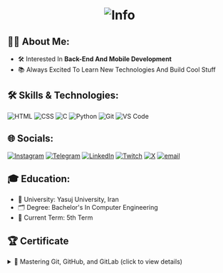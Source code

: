 <h1 align="center">
  <img src="https://readme-typing-svg.demolab.com/?font=Source+Code+Pro&weight=600&size=28&duration=3500&pause=1500&color=9D4EDD&width=600&lines=%F0%9F%91%8B+Hi%2C+I%27m+Mobin;Always+Curious+About+New+Tech+%F0%9F%94%8E" alt="Info">
</h1>

## 👨‍💻 About Me:
- 🛠️ Interested In **Back-End And Mobile Development**
- 📚 Always Excited To Learn New Technologies And Build Cool Stuff


## 🛠️ Skills & Technologies:

![HTML](https://img.shields.io/badge/-HTML5-E34F26?logo=html5&logoColor=white&style=for-the-badge)
![CSS](https://img.shields.io/badge/-CSS3-1572B6?logo=css3&logoColor=white&style=for-the-badge)
![C](https://img.shields.io/badge/c-%2300599C.svg?style=for-the-badge&logo=c&logoColor=white)
![Python](https://img.shields.io/badge/python-3670A0?style=for-the-badge&logo=python&logoColor=ffdd54)
![Git](https://img.shields.io/badge/-Git-F05032?logo=git&logoColor=white&style=for-the-badge)
![VS Code](https://img.shields.io/badge/-VSCode-007ACC?logo=visual-studio-code&logoColor=white&style=for-the-badge)


## 🌐 Socials:

[![Instagram](https://img.shields.io/badge/Instagram-%23E4405F.svg?logo=Instagram&logoColor=white)](https://instagram.com/Mobyiin)
[![Telegram](https://img.shields.io/badge/Telegram-%239146FF.svg?logo=Telegram&logoColor=white)](http://t.me/MobyiinDev)
[![LinkedIn](https://img.shields.io/badge/LinkedIn-%230077B5.svg?logo=linkedin&logoColor=white)](https://linkedin.com/in/Mobyiin)
[![Twitch](https://img.shields.io/badge/Twitch-%239146FF.svg?logo=Twitch&logoColor=white)](https://twitch.tv/Mobyiin)
[![X](https://img.shields.io/badge/X-black.svg?logo=X&logoColor=white)](https://x.com/Mobyiin)
[![email](https://img.shields.io/badge/Email-D14836?logo=gmail&logoColor=white)](mailto:mobinyaghooti5@gmail.com) 


## 🎓 Education:

- 🏫 University: Yasuj University, Iran
- 🗂️ Degree: Bachelor's In Computer Engineering
- 📅 Current Term: 5th Term

## 🏆 Certificate

<details>
  <summary>📜 Mastering Git, GitHub, and GitLab (click to view details)</summary>

  <br>

  **Issuer:** FaraDars  
  **Certificate ID:** C44F1D39  
  **Date:** July 15, 2025  
  **Instructor:** Eng. Jadi Mirmirani  
  🔗 [View Certificate](https://faradars.org/verify/C44F1D39)

</details>


